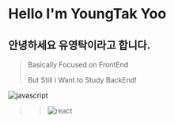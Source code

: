 # Hello I'm YoungTak Yoo

## 안녕하세요 유영탁이라고 합니다.

> Basically Focused on FrontEnd
> 
> But Still i Want to Study BackEnd!

<img alt="javascript" src ="https://img.shields.io/badge/javascript-F7DF1E.svg?&style=for-the-badge&logo=javascript&logoColor=black"/>

>> <img alt="react" src ="https://img.shields.io/badge/react-61DAFB.svg?&style=for-the-badge&logo=react&logoColor=white"/>

<div display="flex" align="center">
</div>
